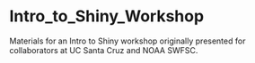 # Intro_to_Shiny_Workshop
Materials for an Intro to Shiny workshop originally presented for collaborators at UC Santa Cruz and NOAA SWFSC.

